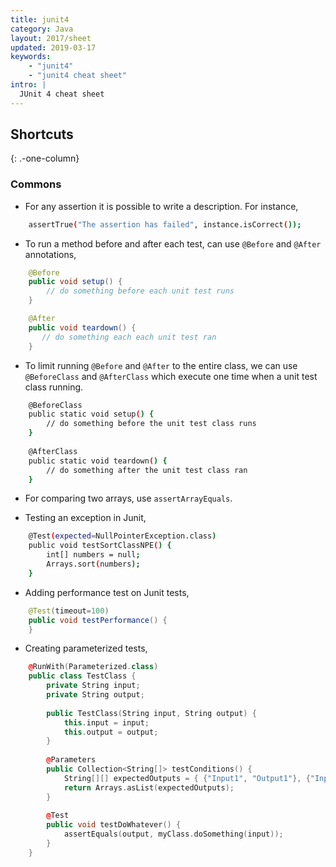```yaml
---
title: junit4
category: Java
layout: 2017/sheet
updated: 2019-03-17
keywords:
    - "junit4"
    - "junit4 cheat sheet"
intro: |
  JUnit 4 cheat sheet
---
```


Shortcuts
---------
{: .-one-column}

### Commons

+ For any assertion it is possible to write a description. For instance,

```bash
    assertTrue("The assertion has failed", instance.isCorrect());
```

+ To run a method before and after each test, can use `@Before` and `@After` annotations,
   
```java
    @Before
    public void setup() {
        // do something before each unit test runs
    }

    @After
    public void teardown() {
       // do something each each unit test ran
    }
```

+ To limit running `@Before` and `@After` to the entire class, we can use `@BeforeClass` and `@AfterClass` which execute one time when a unit test class running.
    
```bash
    @BeforeClass
    public static void setup() {
        // do something before the unit test class runs
    }
    
    @AfterClass
    public static void teardown() {
        // do something after the unit test class ran
    } 
```

+ For comparing two arrays, use `assertArrayEquals`.

+ Testing an exception in Junit,

```bash
    @Test(expected=NullPointerException.class)
    public void testSortClassNPE() {
        int[] numbers = null;
        Arrays.sort(numbers);
    }
```

+ Adding performance test on Junit tests,

```java
    @Test(timeout=100)
    public void testPerformance() {
    } 
```

+ Creating parameterized tests,

```cpp
    @RunWith(Parameterized.class)
    public class TestClass {
        private String input;
        private String output;
    
        public TestClass(String input, String output) {
            this.input = input;
            this.output = output;
        }
    
        @Parameters
        public Collection<String[]> testConditions() {
            String[][] expectedOutputs = { {"Input1", "Output1"}, {"Input2", "Output2"} }
            return Arrays.asList(expectedOutputs);
        }
    
        @Test
        public void testDoWhatever() {
            assertEquals(output, myClass.doSomething(input));
        } 
    }
```


